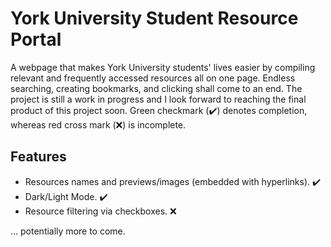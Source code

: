 # York University Student Resource Portal
A webpage that makes York University students' lives easier by compiling relevant and frequently accessed resources all on one page. Endless searching, creating bookmarks, and clicking shall come to an end. The project is still a work in progress and I look forward to reaching the final product of this project soon. Green checkmark (✔️) denotes completion, whereas red cross mark (❌) is incomplete.

## Features
- Resources names and previews/images (embedded with hyperlinks). ✔️
- Dark/Light Mode. ✔️
- Resource filtering via checkboxes. ❌

... potentially more to come.

